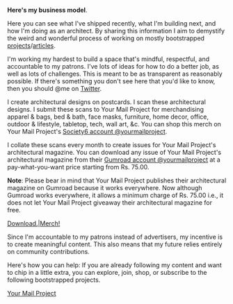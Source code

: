 **Here's my business model**.

Here you can see what I've shipped recently, what I'm building next, and how I'm doing as an architect. By sharing this information I aim to demystify the weird and wonderful process of working on mostly bootstrapped <a href="https://kushalsamant.github.io/projects.html" rel="noopener noreferrer" target="_blank">projects</a>/<a href="https://kushalsamant.github.io/articles.html" rel="noopener noreferrer" target="_blank">articles</a>.

I'm working my hardest to build a space that's mindful, respectful, and accountable to my patrons. I've lots of ideas for how to do a better job, as well as lots of challenges. This is meant to be as transparent as reasonably possible. If there's something you don't see here that you'd like to know, then you should @me on <a href="https://www.twitter.com/kushalsamant_" rel="noopener noreferrer" target="_blank">Twitter</a>.

I create architectural designs on postcards. I scan these architectural designs. I submit these scans to Your&nbsp;Mail&nbsp;Project for merchandising apparel & bags, bed & bath, face masks, furniture, home decor, office, outdoor & lifestyle, tabletop, tech, wall art, &c. You can shop this merch on Your&nbsp;Mail&nbsp;Project's <a href="https://www.society6.com/yourmailproject" rel="noopener noreferrer" target="_blank">Society6 account @yourmailproject</a>.

I collate these scans every month to create issues for Your&nbsp;Mail&nbsp;Project's architectural magazine. You can download any issue of Your&nbsp;Mail&nbsp;Project's architectural magazine from their <a href="https://www.gum.co/yourmailproject" rel="noopener noreferrer" target="_blank">Gumroad account @yourmailproject</a> at a pay-what-you-want price starting from Rs.&nbsp;75.00.

**Note**: Please bear in mind that Your&nbsp;Mail&nbsp;Project publishes their architectural magazine on Gumroad because it works everywhere. Now although Gumroad works everywhere, it allows a minimum charge of Rs.&nbsp;75.00 i.e., it does not let Your&nbsp;Mail&nbsp;Project giveaway their architectural magazine for free.

<div class="roadmap-spacer-1"></div>

<p>
<a class="btn" href="https://www.gum.co/yourmailproject" rel="noopener noreferrer" target="_blank">Download.</a>|<a class="btn" href="https://www.society6.com/yourmailproject" rel="noopener noreferrer" target="_blank">Merch!</a><br>
</p>

<div class="roadmap-spacer-2"></div>

Since I'm accountable to my patrons instead of advertisers, my incentive is to create meaningful content. This also means that my future relies entirely on community contributions.

Here's how you can help: If you are already following my content and want to chip in a little extra, you can explore, join, shop, or subscribe to the following bootstrapped projects.

<div class="roadmap-spacer-1"></div>

<p>
<a class="btn" href="https://kushalsamant.github.io/yourmailproject" rel="noopener noreferrer" target="_blank">Your&nbsp;Mail&nbsp;Project</a><br>
</p>

<div class="roadmap-spacer-2"></div>
